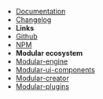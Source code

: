 - [Documentation](guide "Modular-plugin-themer - documentation")
- [Changelog](changelog "Modular-plugin-themer - changelog")
- **Links**
- [Github](https://github.com/cianciarusocataldo/modular-plugin-themer)
- [NPM](https://www.npmjs.com/package/modular-plugin-themer)
- **Modular ecosystem**
- [Modular-engine](https://github.com/cianciarusocataldo/modular-engine)
- [Modular-ui-components](https://github.com/cianciarusocataldo/modular-ui-components)
- [Modular-creator](https://github.com/cianciarusocataldo/modular-creator)
- [Modular-plugins](https://github.com/cianciarusocataldo/modular-plugins)